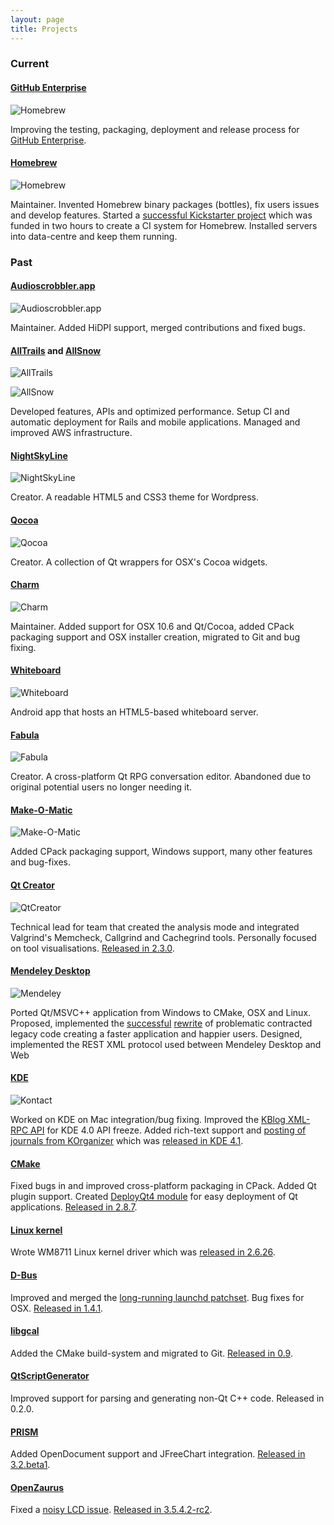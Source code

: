 ```yaml
---
layout: page
title: Projects
---
```

### Current
#### [GitHub Enterprise](https://enterprise.github.com)
![Homebrew](/images/a/github-enterprise.png)

Improving the testing, packaging, deployment and release process for [GitHub Enterprise](https://enterprise.github.com).

#### [Homebrew](https://github.com/Homebrew/homebrew)
![Homebrew](/images/a/homebrew.png)

Maintainer. Invented Homebrew binary packages (bottles), fix users issues and develop features. Started a [successful Kickstarter project](http://www.kickstarter.com/projects/homebrew/brew-test-bot) which was funded in two hours to create a CI system for Homebrew. Installed servers into data-centre and keep them running.

### Past
#### [Audioscrobbler.app](https://github.com/mxcl/Audioscrobbler.app)
![Audioscrobbler.app](/images/a/audioscrobbler.png)

Maintainer. Added HiDPI support, merged contributions and fixed bugs.

#### [AllTrails](https://alltrails.com) and [AllSnow](https://allsnow.com)
![AllTrails](/images/a/alltrails.png)

![AllSnow](/images/a/allsnow.png)

Developed features, APIs and optimized performance. Setup CI and automatic deployment for Rails and mobile applications. Managed and improved AWS infrastructure.

#### [NightSkyLine](https://github.com/mikemcquaid/NightSkyLine)
![NightSkyLine](/images/a/nightskyline.png)

Creator. A readable HTML5 and CSS3 theme for Wordpress.

#### [Qocoa](https://github.com/mikemcquaid/Qocoa)
![Qocoa](/images/a/qocoa.png)

Creator. A collection of Qt wrappers for OSX's Cocoa widgets.

#### [Charm](https://github.com/KDAB/Charm)
![Charm](/images/a/charm.png)

Maintainer. Added support for OSX 10.6 and Qt/Cocoa, added CPack packaging support and OSX installer creation, migrated to Git and bug fixing.

#### [Whiteboard](https://github.com/mikemcquaid/Whiteboard)
![Whiteboard](/images/a/whiteboard.png)

Android app that hosts an HTML5-based whiteboard server.

#### [Fabula](https://github.com/mikemcquaid/Fabula)
![Fabula](/images/a/fabula.png)

Creator. A cross-platform Qt RPG conversation editor. Abandoned due to original potential users no longer needing it.

#### [Make-O-Matic](https://github.com/KDAB/Make-O-Matic)
![Make-O-Matic](/images/a/make-o-matic.png)

Added CPack packaging support, Windows support, many other features and bug-fixes.

#### [Qt Creator](http://qt.gitorious.org/qt-creator)
![QtCreator](/images/a/qtcreator.png)

Technical lead for team that created the analysis mode and integrated Valgrind's Memcheck, Callgrind and Cachegrind tools. Personally focused on tool visualisations. [Released in 2.3.0](http://labs.qt.nokia.com/2011/09/01/qt-creator-2-3-0-released/).

#### [Mendeley Desktop](http://www.mendeley.com/download-mendeley-desktop/)
![Mendeley](/images/a/mendeley.png)

Ported Qt/MSVC++ application from Windows to CMake, OSX and Linux. Proposed, implemented the [successful](http://blog.mendeley.com/academic-features/mendeley-desktop-the-mvc-strikes-back/) [rewrite](http://blog.mendeley.com/academic-features/mendeley-desktop-the-about-dialogue-and-the-refactor/) of problematic contracted legacy code creating a faster application and happier users. Designed, implemented the REST XML protocol used between Mendeley Desktop and Web

#### [KDE](http://kde.org/)
![Kontact](/images/a/kontact.png)

Worked on KDE on Mac integration/bug fixing. Improved the [KBlog XML-RPC API](http://api.kde.org/4.0-api/kdepimlibs-apidocs/kblog/html/index.html) for KDE 4.0 API freeze. Added rich-text support and [posting of journals from KOrganizer](http://mikemcquaid.com/2008/09/27/kde-blog-from-korganizer-howto/) which was [released in KDE 4.1](http://www.kde.org/announcements/4.1/).

#### [CMake](http://www.cmake.org/)
Fixed bugs in and improved cross-platform packaging in CPack. Added Qt plugin support. Created [DeployQt4 module](http://mikemcquaid.com/2012/01/deploying-qt-applications-with-deployqt4/) for easy deployment of Qt applications. [Released in 2.8.7](http://www.kitware.com/news/home/browse/CMake?2012_01_02&CMake+2.8.7+Now+Available).

#### [Linux kernel](http://www.kernel.org/)
Wrote WM8711 Linux kernel driver which was [released in 2.6.26](https://github.com/mirrors/linux-2.6/commit/bd6d417743d941c3e5eabb21abbcac9737f11061).

#### [D-Bus](http://www.freedesktop.org/wiki/Software/dbus)
Improved and merged the [long-running launchd patchset](https://bugs.freedesktop.org/show_bug.cgi?id=14259). Bug fixes for OSX. [Released in 1.4.1](http://dbus.freedesktop.org/doc/NEWS).

#### [libgcal](http://code.google.com/p/libgcal/)
Added the CMake build-system and migrated to Git. [Released in 0.9](http://gitorious.org/libgcal/libgcal/blobs/master/Changelog.txt).

#### [QtScriptGenerator](http://code.google.com/p/qtscriptgenerator/)
Improved support for parsing and generating non-Qt C++ code. Released in 0.2.0.

#### [PRISM](http://www.prismmodelchecker.org/people.php)
Added OpenDocument support and JFreeChart integration. [Released in 3.2.beta1](http://www.prismmodelchecker.org/doc/CHANGELOG.txt).

#### [OpenZaurus](http://openzaurus.org)
Fixed a [noisy LCD issue](http://bugs.openembedded.org/show_bug.cgi?id=1316). [Released in 3.5.4.2-rc2](http://marcin.juszkiewicz.com.pl/2006/09/02/openzaurus-3542-rc2/).
